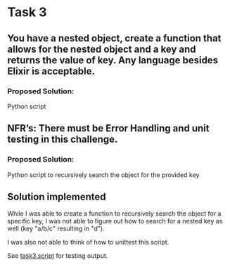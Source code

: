 # Task 3

## You have a nested object, create a function that allows for the nested object and a key and returns the value of key. Any language besides Elixir is acceptable.

### Proposed Solution:
Python script

## NFR’s: There must be Error Handling and unit testing in this challenge.

### Proposed Solution:
Python script to recursively search the object for the provided key

## Solution implemented
While I was able to create a function to recursively search the object for a specific key, I was not able to figure out how to search for a nested key as well (key "a/b/c" resulting in "d").

I was also not able to think of how to unittest this script.

See [task3.script](task3.script) for testing output.
